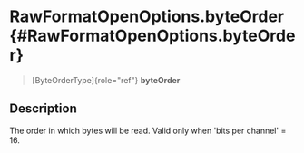RawFormatOpenOptions.byteOrder {#RawFormatOpenOptions.byteOrder}
==============================

> [ByteOrderType]{role="ref"} **byteOrder**

Description
-----------

The order in which bytes will be read. Valid only when \'bits per
channel\' = 16.
